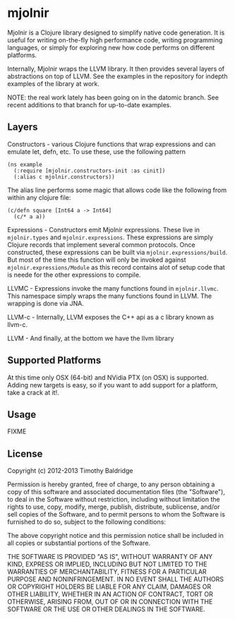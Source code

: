 # mjolnir

Mjolnir is a Clojure library designed to simplify native code generation. It is useful for writing on-the-fly high performance code, writing programming languages, or simply for exploring new how code performs on different platforms. 

Internally, Mjolnir wraps the LLVM library. It then provides several layers of abstractions on top of LLVM. See the examples in the repository for indepth examples of the library at work. 

NOTE: the real work lately has been going on in the datomic branch. See recent additions to that branch for up-to-date examples. 

## Layers

Constructors - various Clojure functions that wrap expressions and can emulate let, defn, etc. To use these, use the following pattern

    (ns example
      (:require [mjolnir.constructors-init :as cinit])
      (:alias c mjolnir.constructors))
      
The alias line performs some magic that allows code like the following from within any clojure file:

    (c/defn square [Int64 a -> Int64]
      (c/* a a))


Expressions - Constructors emit Mjolnir expressions. These live in `mjolnir.types` and `mjolnir.expressions`. These expressions are simply Clojure records that implement several common protocols. Once constructed, these expressions can be built via `mjolnir.expressions/build`. But most of the time this function will only be invoked against `mjolnir.expressions/Module` as this record contains alot of setup code that is neede for the other expressions to compile. 

LLVMC - Expressions invoke the many functions found in `mjolnir.llvmc`. This namespace simply wraps the many functions found in LLVM. The wrapping is done via JNA. 

LLVM-c - Internally, LLVM exposes the C++ api as a c library known as llvm-c.


LLVM - And finally, at the bottom we have the llvm library

## Supported Platforms

At this time only OSX (64-bit) and NVidia PTX (on OSX) is supported. Adding new targets is easy, so if you want to add support for a platform, take a crack at it!. 

## Usage

FIXME

## License

Copyright (c) 2012-2013 Timothy Baldridge

Permission is hereby granted, free of charge, to any person obtaining a copy of this software and associated documentation files (the "Software"), to deal in the Software without restriction, including without limitation the rights to use, copy, modify, merge, publish, distribute, sublicense, and/or sell copies of the Software, and to permit persons to whom the Software is furnished to do so, subject to the following conditions:

The above copyright notice and this permission notice shall be included in all copies or substantial portions of the Software.

THE SOFTWARE IS PROVIDED "AS IS", WITHOUT WARRANTY OF ANY KIND, EXPRESS OR IMPLIED, INCLUDING BUT NOT LIMITED TO THE WARRANTIES OF MERCHANTABILITY, FITNESS FOR A PARTICULAR PURPOSE AND NONINFRINGEMENT. IN NO EVENT SHALL THE AUTHORS OR COPYRIGHT HOLDERS BE LIABLE FOR ANY CLAIM, DAMAGES OR OTHER LIABILITY, WHETHER IN AN ACTION OF CONTRACT, TORT OR OTHERWISE, ARISING FROM, OUT OF OR IN CONNECTION WITH THE SOFTWARE OR THE USE OR OTHER DEALINGS IN THE SOFTWARE.
